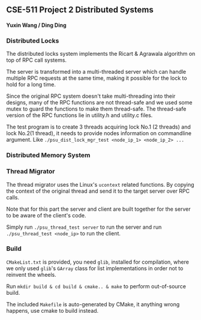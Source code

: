 ## CSE-511 Project 2 Distributed Systems
#### Yuxin Wang / Ding Ding

### Distributed Locks

The distributed locks system implements the Ricart & Agrawala algorithm on top of RPC call systems.

The server is transformed into a multi-threaded server which can handle multiple RPC requests at the same time, making it possible for the lock to hold for a long time.

Since the original RPC system doesn't take multi-threading into their designs, many of the RPC functions are not thread-safe and we used some mutex to guard the functions to make them thread-safe.
The thread-safe version of the RPC functions lie in utility.h and utility.c files.

The test program is to create 3 threads acquiring lock No.1 (2 threads) and lock No.2(1 thread), it needs to provide nodes information on commandline argument. Like
`./psu_dist_lock_mgr_test <node_ip_1> <node_ip_2> ...`


### Distributed Memory System

### Thread Migrator

The thread migrator uses the Linux's `ucontext` related functions. By copying the context of the original thread and send it to the target server over RPC calls.

Note that for this part the server and client are built together for the server to be aware of the client's code.

Simply run `./psu_thread_test server` to run the server and run `./psu_thread_test <node_ip>` to run the client.

### Build

`CMakeList.txt` is provided, you need `glib`, installed for compilation, where we only used `glib`'s `GArray` class for list implementations in order not to reinvent the wheels.

Run `mkdir build & cd build & cmake.. & make` to perform out-of-source build.

The included `Makefile` is auto-generated by CMake, it anything wrong happens, use cmake to build instead.
